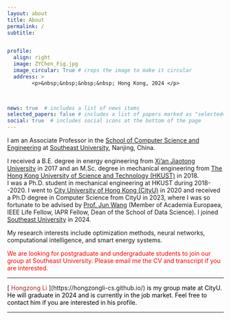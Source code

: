 ```yaml
---
layout: about
title: About
permalink: /
subtitle: 


profile:
  align: right
  image: ZYChen_Fig.jpg
  image_circular: True # crops the image to make it circular
  address: >
        <p>&nbsp;&nbsp;&nbsp;&nbsp; Hong Kong, 2024 </p>

 

news: true  # includes a list of news items
selected_papers: false # includes a list of papers marked as "selected={true}"
social: true  # includes social icons at the bottom of the page
---
```

  
I am an Associate Professor in the [School of Computer Science and Engineering](https://cse.seu.edu.cn/) at [Southeast University](https://www.seu.edu.cn/english/main.htm), Nanjing, China.



I received a B.E. degree in energy engineering from [Xi’an Jiaotong University](http://en.xjtu.edu.cn/) in 2017 and an M.Sc. degree in mechanical engineering from [The Hong Kong University of Science and Technology (HKUST)](https://hkust.edu.hk/)  in 2018. <br>
I was a Ph.D. student in mechanical engineering at HKUST during 2018--2020. I went to [City University of Hong Kong (CityU)](https://www.cityu.edu.hk/) in 2020  and received a Ph.D degree in Computer Science from CityU in 2023, where I was so fortunate to be advised by [Prof. Jun Wang](https://scholars.cityu.edu.hk/en/persons/jun-wang(6d556e00-9da5-4b40-9602-8ee68ce4e526).html) (Member of Academia Europaea, IEEE Life Fellow, IAPR Fellow, Dean of the School of Data Science). I joined [Southeast University](https://www.seu.edu.cn/english/main.htm) in 2024.


My research interests include optimization methods, neural networks, computational intelligence, and smart energy systems.  

<font color="red">We are looking for postgraduate and undergraduate students to join our group at Southeast University. Please email me the CV and transcript if you are interested. </font>

<hr>
[<font color="brown"> Hongzong Li </font>](https://hongzongli-cs.github.io/) <font color="black">is my group mate at CityU. He will graduate in 2024 and is currently in the job market. Feel free to contact him if you are interested in his profile. </font>
<hr>

<!-- **I will graduate in 2023 summer and am currently on the job market.** -->

<!--<strong><font color="red">*I will graduate in 2023 summer and am currently on the job market.</font></strong>-->

<!-- // Write your biography here. Tell the world about yourself. Link to your favorite [subreddit](http://reddit.com). You can put a picture in, too. The code is already in, just name your picture `prof_pic.jpg` and put it in the `img/` folder. -->

<!-- # Put your address / P.O. box / other info right below your picture. You can also disable any these elements by editing `profile` property of the YAML header of your `_pages/about.md`. Edit `_bibliography/papers.bib` and Jekyll will render your [publications page](/al-folio/publications/) automatically. -->

<!-- # Link to your social media connections, too. This theme is set up to use [Font Awesome icons](http://fortawesome.github.io/Font-Awesome/) and [Academicons](https://jpswalsh.github.io/academicons/), like the ones below. Add your Facebook, Twitter, LinkedIn, Google Scholar, or just disable all of them.  --> 

<!--  [Below the figure]  <p>Yeung Kin Man Academic Building</p>
    <p>Department of Computer Science</p>
    <p>City University of Hong Kong, Hong Kong</p>-->